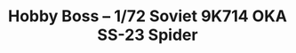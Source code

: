 ---
layout: product
title: "Hobby Boss – 1/72 Soviet 9K714 OKA SS-23 Spider"
price: "3800" 
desc: "Maketa"
img_path: "/assets/img/HB82926.webp"
brand: "N/A"
available: false
special_offer: false
new: false
soon: false
cat: "010000"
subcat: "013500"
subsubcat: "0N/A"
sifra: "HB82926"
popular: false
spec: false
---